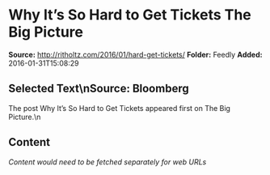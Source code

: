 # Why It’s So Hard to Get Tickets The Big Picture

**Source:** http://ritholtz.com/2016/01/hard-get-tickets/
**Folder:** Feedly
**Added:** 2016-01-31T15:08:29


## Selected Text\nSource: Bloomberg

The post Why It’s So Hard to Get Tickets appeared first on The Big Picture.\n

## Content
*Content would need to be fetched separately for web URLs*
